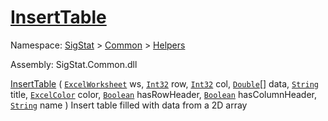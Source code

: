 # [InsertTable](./ExcelHelper-100663990.md)

Namespace: [SigStat]() > [Common](./../../README.md) > [Helpers](./../README.md)

Assembly: SigStat.Common.dll

[InsertTable](./ExcelHelper-100663990.md) ( [`ExcelWorksheet`](./ExcelHelper-100663990.md) ws, [`Int32`](https://docs.microsoft.com/en-us/dotnet/api/System.Int32) row, [`Int32`](https://docs.microsoft.com/en-us/dotnet/api/System.Int32) col, [`Double`](https://docs.microsoft.com/en-us/dotnet/api/System.Double)[] data, [`String`](https://docs.microsoft.com/en-us/dotnet/api/System.String) title, [`ExcelColor`](./../Excel/ExcelColor.md) color, [`Boolean`](https://docs.microsoft.com/en-us/dotnet/api/System.Boolean) hasRowHeader, [`Boolean`](https://docs.microsoft.com/en-us/dotnet/api/System.Boolean) hasColumnHeader, [`String`](https://docs.microsoft.com/en-us/dotnet/api/System.String) name )	Insert table filled with data from a 2D array

